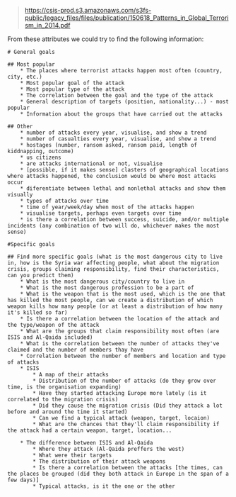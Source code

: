 > https://csis-prod.s3.amazonaws.com/s3fs-public/legacy_files/files/publication/150618_Patterns_in_Global_Terrorism_in_2014.pdf

From these attributes we could try to find the following information:
	
	# General goals

	## Most popular
		* The places where terrorist attacks happen most often (country, city, etc.)
		* Most popular goal of the attack
		* Most popular type of the attack
		* The correlation between the goal and the type of the attack
		* General description of targets (position, nationality...) - most popular
		* Information about the groups that have carried out the attacks

	## Other
		* number of attacks every year, visualise, and show a trend
		* number of casualties every year, visualise, and show a trend
		* hostages (number, ransom asked, ransom paid, length of kiddnapping, outcome)
		* us citizens
		* are attacks international or not, visualise
		* [possible, if it makes sense] clasters of geographical locations where attacks happened, the conclusion would be where most attacks occur
		* diferentiate between lethal and nonlethal attacks and show them visually
		* types of attacks over time
		* time of year/week/day when most of the attacks happen
		* visualise targets, perhaps even targets over time
		* is there a correlation between success, suicide, and/or multiple incidents (any combination of two will do, whichever makes the most sense)
	
	#Specific goals

	## Find more specific goals (what is the most dangerous city to live in, how is the Syria war affecting people, what about the migration crisis, groups claiming responsibility, find their characteristics, can you predict them)
		* What is the most dangerous city/country to live in
		* What is the most dangerous profession to be a part of
		* What is the weapon that is the most used, which is the one that has killed the most people, can we create a distribution of which weapon kills how many people (or at least a distribution of how many it's killed so far)
		* Is there a correlation between the location of the attack and the type/weapon of the attack
		* What are the groups that claim responsibility most often (are ISIS and Al-Qaida included)
		* What is the correlation between the number of attacks they've claimed and the number of members thay have
		* Correlation between the number of members and location and type of attacks
		* ISIS
			* A map of their attacks
			* Distribution of the number of attacks (do they grow over time, is the organisation expanding)
			* Have they started attacking Europe more lately (is it correlated to the migration crisis)
			* Did they cause the migration crisis (Did they attack a lot before and around the time it started)
			* Can we find a typical attack (weapon, target, locaion)
			* What are the chances that they'll claim responsibility if the attack had a certain weapon, target, location...

		* The difference between ISIS and Al-Qaida
			* Where they attack (Al-Qaida preffers the west)
			* What were their targets
			* The distribution of their attack weapons
			* Is there a correlation between the attacks [the times, can the places be grouped (did they both attack in Europe in the span of a few days)]
			* Typical attacks, is it the one or the other
